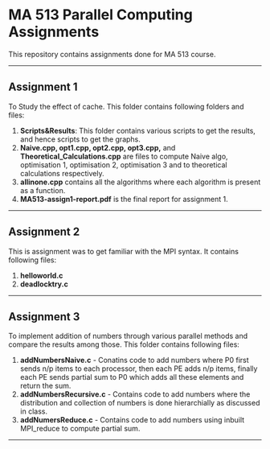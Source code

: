 # MA 513 Parallel Computing Assignments

This repository contains assignments done for MA 513 course.

---

## Assignment 1

To Study the effect of cache. This folder contains following folders and files:

1. **Scripts&Results**: This folder contains various scripts to get the results, and hence scripts to get the graphs.
2. **Naive.cpp, opt1.cpp, opt2.cpp, opt3.cpp,** and **Theoretical_Calculations.cpp** are files to compute Naive algo, optimisation 1, optimisation 2, optimisation 3 and to theoretical calculations respectively.
3. **allinone.cpp** contains all the algorithms where each algorithm is present as a function.
4. **MA513-assign1-report.pdf** is the final report for assignment 1.

---

## Assignment 2

This is assignment was to get familiar with the MPI syntax. It contains following files:

1. **helloworld.c**
2. **deadlocktry.c**


---

## Assignment 3

To implement addition of numbers through various parallel methods and compare the results among those. This folder contains following files:

1. **addNumbersNaive.c** - Conatins code to add numbers where P0 first sends n/p items to each processor, then each PE adds n/p items, finally each PE sends partial sum to P0 which adds all these elements and return the sum.
2. **addNumbersRecursive.c** - Contains code to add numbers where the distribution and collection of numbers is done hierarchially as discussed in class.
3. **addNumersReduce.c** - Contains code to add numbers using inbuilt MPI_reduce to compute partial sum.


---